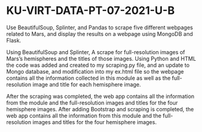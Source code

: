 # KU-VIRT-DATA-PT-07-2021-U-B

Use BeautifulSoup, Splinter, and Pandas to scrape five different webpages related to Mars, and display the results on a webpage using MongoDB and Flask.

Using BeautifulSoup and Splinter, A scrape for full-resolution images of Mars’s hemispheres and the titles of those images. Using Python and HTML the code was added and created to my scraping.py file, and an update to Mongo database, and modification  into my ex.html file so the webpage contains all the information collected in this module as well as the full-resolution image and title for each hemisphere image. 

After the scraping was completed, the web app contains all the information from the module and the full-resolution images and titles for the four hemisphere images. After adding Bootstrap and scraping is completed, the web app contains all the information from this module and the full-resolution images and titles for the four hemisphere images. 

